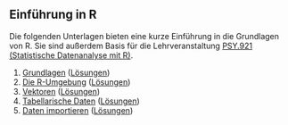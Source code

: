 ## Einführung in R

Die folgenden Unterlagen bieten eine kurze Einführung in die Grundlagen von R. Sie sind außerdem Basis für die Lehrveranstaltung [PSY.921 (Statistische Datenanalyse mit R)](https://online.uni-graz.at/kfu_online/pl/ui/$ctx/wbLv.wbShowLVDetail?pStpSpNr=752942&pSpracheNr=1).

1. [Grundlagen](https://quartopub.com/sites/cbrnr/r-22w-01) ([Lösungen]((https://quartopub.com/sites/cbrnr/r-22w-01-solutions)))
2. [Die R-Umgebung](https://quartopub.com/sites/cbrnr/r-22w-02) ([Lösungen]((https://quartopub.com/sites/cbrnr/r-22w-02-solutions)))
3. [Vektoren](https://quartopub.com/sites/cbrnr/r-22w-03) ([Lösungen]((https://quartopub.com/sites/cbrnr/r-22w-03-solutions)))
4. [Tabellarische Daten](https://quartopub.com/sites/cbrnr/r-22w-04) ([Lösungen]((https://quartopub.com/sites/cbrnr/r-22w-04-solutions)))
5. [Daten importieren](https://quartopub.com/sites/cbrnr/r-22w-05) ([Lösungen]((https://quartopub.com/sites/cbrnr/r-22w-05-solutions)))
